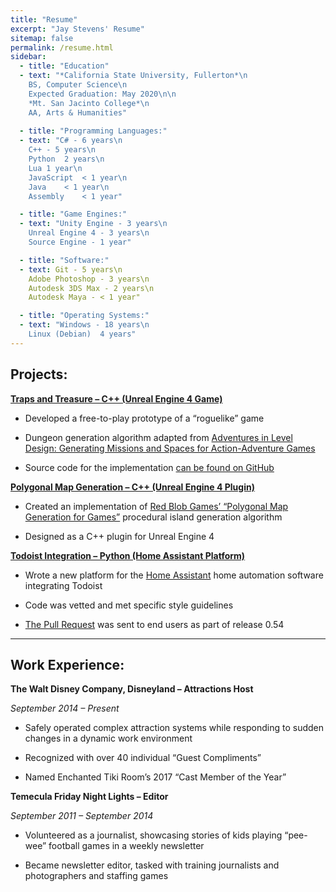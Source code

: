 ```yaml
---
title: "Resume"
excerpt: "Jay Stevens' Resume"
sitemap: false
permalink: /resume.html
sidebar:
  - title: "Education"
  - text: "*California State University, Fullerton*\n
    BS, Computer Science\n
    Expected Graduation: May 2020\n\n
    *Mt. San Jacinto College*\n
    AA, Arts & Humanities"
	
  - title: "Programming Languages:"
  - text: "C# - 6 years\n
    C++ - 5 years\n
    Python	2 years\n
    Lua	1 year\n
    JavaScript	< 1 year\n
    Java	< 1 year\n
    Assembly	< 1 year"

  - title: "Game Engines:"	
  - text: "Unity Engine - 3 years\n
    Unreal Engine 4 - 3 years\n
    Source Engine - 1 year"

  - title: "Software:"	
  - text: Git - 5 years\n
    Adobe Photoshop - 3 years\n
    Autodesk 3DS Max - 2 years\n
    Autodesk Maya - < 1 year"

  - title: "Operating Systems:"	
  - text: "Windows - 18 years\n
    Linux (Debian)	4 years"
---
```


## Projects:

[**Traps and Treasure – C++ (Unreal Engine 4 Game)**](https://jay2645.itch.io/traps-and-treasure)

*	Developed a free-to-play prototype of a “roguelike” game

*	Dungeon generation algorithm adapted from [Adventures in Level Design: Generating Missions and Spaces for Action-Adventure Games](https://dl.acm.org/citation.cfm?id=1814257&dl=ACM&coll=DL)

*	Source code for the implementation [can be found on GitHub](https://github.com/Jay2645/DungeonMaker)

[**Polygonal Map Generation – C++ (Unreal Engine 4 Plugin)**](https://github.com/Jay2645/Unreal-Polygonal-Map-Gen/)

*	Created an implementation of [Red Blob Games’ “Polygonal Map Generation for Games”](http://www-cs-students.stanford.edu/~amitp/game-programming/polygon-map-generation/) procedural island generation algorithm

*	Designed as a C++ plugin for Unreal Engine 4

[**Todoist Integration – Python (Home Assistant Platform)**](https://github.com/Jay2645/home-assistant/tree/add-todoist/ )

*	Wrote a new platform for the [Home Assistant](https://home-assistant.io/) home automation software integrating Todoist

*	Code was vetted and met specific style guidelines

*	[The Pull Request](https://github.com/home-assistant/home-assistant/pull/9236) was sent to end users as part of release 0.54

---

## Work Experience:

**The Walt Disney Company, Disneyland – Attractions Host**

*September 2014 – Present*

*	Safely operated complex attraction systems while responding to sudden changes in a dynamic work environment

*	Recognized with over 40 individual “Guest Compliments”

*	Named Enchanted Tiki Room’s 2017 “Cast Member of the Year”

**Temecula Friday Night Lights – Editor**

*September 2011 – September 2014*

*	Volunteered as a journalist, showcasing stories of kids playing “pee-wee” football games in a weekly newsletter

*	Became newsletter editor, tasked with training journalists and photographers and staffing games